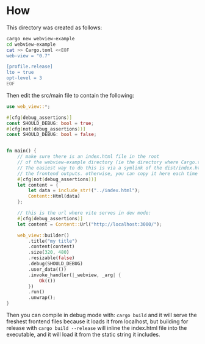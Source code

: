 # How

This directory was created as follows:

```sh
cargo new webview-example
cd webview-example
cat >> Cargo.toml <<EOF
web-view = "0.7"

[profile.release]
lto = true
opt-level = 3
EOF
```

Then edit the src/main file to contain the following:

```rs
use web_view::*;

#[cfg(debug_assertions)]
const SHOULD_DEBUG: bool = true;
#[cfg(not(debug_assertions))]
const SHOULD_DEBUG: bool = false;


fn main() {
    // make sure there is an index.html file in the root
    // of the webview-example directory (ie the directory where Cargo.toml is).
    // The easiest way to do this is via a symlink of the dist/index.html file that
    // the frontend outputs. otherwise, you can copy it here each time before you compile.
    #[cfg(not(debug_assertions))]
    let content = {
        let data = include_str!("../index.html");
        Content::Html(data)
    };

    // this is the url where vite serves in dev mode:
    #[cfg(debug_assertions)]
    let content = Content::Url("http://localhost:3000/");

    web_view::builder()
        .title("my title")
        .content(content)
        .size(320, 480)
        .resizable(false)
        .debug(SHOULD_DEBUG)
        .user_data(())
        .invoke_handler(|_webview, _arg| {
            Ok(())
        })
        .run()
        .unwrap();
}

```

Then you can compile in debug mode with: `cargo build` and it will serve the freshest
frontend files because it loads it from localhost, but building for release with `cargo build --release` will inline the index.html file into the executable, and it will load it from the
static string it includes.
